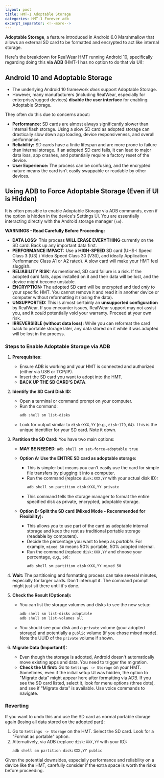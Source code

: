 ```yaml
---
layout: post
title: HMT-1 Adoptable Storage
categories: HMT-1 Forever adb
excerpt_separator: <!--more--> 
---
```


**Adoptable Storage**, a feature introduced in Android 6.0 Marshmallow that allows an external SD card to be formatted and encrypted to act like internal storage.

Here's the breakdown for RealWear HMT running Android 10, specifically regarding doing this **via ADB** (HMT-1 has no option to do that via UI):

<!--more-->

## Android 10 and Adoptable Storage
   *   The underlying Android 10 framework *does* support Adoptable Storage.
   *   However, many manufacturers (including RealWear, especially for enterprise/rugged devices) **disable the user interface** for enabling Adoptable Storage.
   
They often do this due to concerns about:
-   **Performance:** SD cards are almost always significantly slower than internal flash storage. Using a slow SD card as adopted storage can drastically slow down app loading, device responsiveness, and overall performance.
-   **Reliability:** SD cards have a finite lifespan and are more prone to failure than internal storage. If an adopted SD card fails, it can lead to major data loss, app crashes, and potentially require a factory reset of the device.
-   **User Experience:** The process can be confusing, and the encrypted nature means the card isn't easily swappable or readable by other devices.

## Using ADB to Force Adoptable Storage (Even if UI is Hidden)

It is often possible to enable Adoptable Storage via ADB commands, even if the option is hidden in the device's Settings UI. You are essentially interacting directly with the Android storage manager (`sm`).

**WARNINGS - Read Carefully Before Proceeding:**

*   **DATA LOSS:** This process **WILL ERASE EVERYTHING** currently on the SD card. Back up any important data first.
*   **PERFORMANCE IMPACT:** Use a **HIGH-SPEED** SD card (UHS-I Speed Class 3 (U3) / Video Speed Class 30 (V30), and ideally Application Performance Class A1 or A2 rated). A slow card will make your HMT feel sluggish.
*   **RELIABILITY RISK:** As mentioned, SD card failure is a risk. If the adopted card fails, apps installed on it and their data will be lost, and the device might become unstable.
*   **ENCRYPTION:** The adopted SD card will be encrypted and tied *only* to your specific HMT. You cannot remove it and read it in another device or computer without reformatting it (losing the data).
*   **UNSUPPORTED:** This is almost certainly an **unsupported configuration** by RealWear. If you encounter issues, RealWear support may not assist you, and it *could* potentially void your warranty. Proceed at your own risk.
*   **IRREVERSIBLE (without data loss):** While you can reformat the card back to portable storage later, any data stored on it while it was adopted will be lost in the process.

### Steps to Enable Adoptable Storage via ADB

1.  **Prerequisites:**
    *   Ensure ADB is working and your HMT is connected and authorized (either via USB or TCP/IP).
    *   Insert the SD card you want to adopt into the HMT.
    *   **BACK UP THE SD CARD'S DATA.**

2.  **Identify the SD Card Disk ID:**
    *   Open a terminal or command prompt on your computer.
    *   Run the command:
        ```bash
        adb shell sm list-disks
        ```
    *   Look for output similar to `disk:XXX,YY` (e.g., `disk:179,64`). This is the unique identifier for your SD card. Note it down.

3.  **Partition the SD Card:** You have two main options:

    *   **MAY BE NEEDED**: `adb shell sm set-force-adoptable true`

    *   **Option A: Use the ENTIRE SD card as adoptable storage:**
        *   This is simpler but means you can't easily use the card for simple file transfers by plugging it into a computer.
        *   Run the command (replace `disk:XXX,YY` with your actual disk ID):
            ```bash
            adb shell sm partition disk:XXX,YY private
            ```
        *   This command tells the storage manager to format the entire specified disk as private, encrypted, adoptable storage.

    *   **Option B: Split the SD card (Mixed Mode - Recommended for Flexibility):**
        *   This allows you to use part of the card as adoptable internal storage and keep the rest as traditional portable storage (readable by computers).
        *   Decide the percentage you want to keep as *portable*. For example, `mixed 50` means 50% portable, 50% adopted internal.
        *   Run the command (replace `disk:XXX,YY` and choose your percentage, e.g., `50`):
            ```bash
            adb shell sm partition disk:XXX,YY mixed 50
            ```

4.  **Wait:** The partitioning and formatting process can take several minutes, especially for larger cards. Don't interrupt it. The command prompt might just sit there until it's done.

5.  **Check the Result (Optional):**
    *   You can list the storage volumes and disks to see the new setup:
        ```bash
        adb shell sm list-disks adoptable
        adb shell sm list-volumes all
        ```
    *   You should see your disk and a `private` volume (your adopted storage) and potentially a `public` volume (if you chose mixed mode). Note the UUID of the `private` volume if shown.

6.  **Migrate Data (Important!):**
    *   Even though the storage is adopted, Android doesn't automatically move existing apps and data. You need to trigger the migration.
    *   **Check the UI first:** Go to `Settings -> Storage` on your HMT. Sometimes, even if the initial setup UI was hidden, the option to "Migrate data" might appear here after formatting via ADB. If you see the SD card listed, select it, look for menu options (three dots), and see if "Migrate data" is available. Use voice commands to navigate.


### Reverting

If you want to undo this and use the SD card as normal portable storage again (losing all data stored on the adopted part):
1.  Go to `Settings -> Storage` on the HMT. Select the SD card. Look for a "Format as portable" option.
2.  Alternatively, via ADB (replace `disk:XXX,YY` with your ID):
    ```bash
    adb shell sm partition disk:XXX,YY public
    ```

Given the potential downsides, especially performance and reliability on a device like the HMT, carefully consider if the extra space is worth the risks before proceeding.